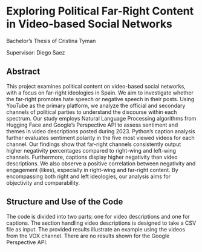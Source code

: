 # Exploring Political Far-Right Content in Video-based Social Networks
Bachelor’s Thesis of Cristina Tyman


Supervisor: Diego Saez

## Abstract
This project examines political content on video-based social networks, with a focus on far-right ideologies in Spain. We aim to investigate whether the far-right promotes hate speech or negative speech in their posts. Using YouTube as the primary platform, we analyze the official and secondary channels of political parties to understand the discourse within each spectrum. Our study employs Natural Language Processing algorithms from Hugging Face and Google’s Perspective API to assess sentiment and themes in video descriptions posted during 2023. Python’s caption analysis further evaluates sentiment polarity in the five most viewed videos for each channel. Our findings show that far-right channels consistently output higher negativity percentages compared to right-wing and left-wing channels. Furthermore, captions display higher negativity than video descriptions. We also observe a positive correlation between negativity and engagement (likes), especially in right-wing and far-right content. By encompassing both right and left ideologies, our analysis aims for objectivity and comparability.

## Structure and Use of the Code
The code is divided into two parts: one for video descriptions and one for captions. The section handling video descriptions is designed to take a CSV file as input. The provided results illustrate an example using the videos from the VOX channel.
There are no results shown for the Google Perspective API.

